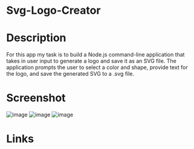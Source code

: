 # Svg-Logo-Creator

# Description
For this app my task is to build a Node.js command-line application that takes in user input to generate a logo
and save it as an SVG file. The application prompts the user to select a color and shape,
provide text for the logo, and save the generated SVG to a .svg file.

# Screenshot
![image](https://github.com/bcoppens34/Svg-Logo-Creator/assets/138166854/3fd975d1-77e6-4488-bac2-96dc8a766716)
![image](https://github.com/bcoppens34/Svg-Logo-Creator/assets/138166854/99d65dc7-8ede-48bf-b0d1-5c9f741ac920)
![image](https://github.com/bcoppens34/Svg-Logo-Creator/assets/138166854/48f2794a-825a-490b-b43a-329c9c0aef8a)



# Links
